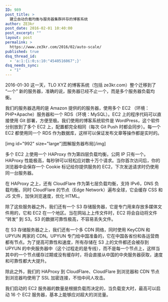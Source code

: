 ```yaml
---
ID: 989
post_title: >
  建立自动负载均衡与服务器集群并存的博客系统
author: ZE3kr
post_date: 2016-02-01 10:40:00
post_excerpt: ""
layout: post
permalink: >
  https://www.ze3kr.com/2016/02/auto-scale/
published: true
dsq_thread_id:
  - 'a:1:{i:0;s:10:"4540516067";}'
dsq_needs_sync:
  - "1"
---
```

2016-01-30 这一天，TLO XYZ 的博客系统（包括 ze3kr.com）整个迁移到了 “一个” 新的服务器，准确的说，服务器已经不止一个，而是多个服务器负载均衡。

我们的服务器选用的是 Amazon 提供的的服务器，使用多个 EC2 （环境：PHP+Apache）服务器和一个 RDS（环境：MySQL）。EC2 上的程序代码可以直接使用 Git 部署，方便至极。我们使用的博客系统软件是 WordPress，这个软件分别放到了多个 EC2 上，配置都完全相同（每次 Git Push 时都会同步）。每一个 EC2 都使用同一个 RDS 作为数据库，这样可以保证发布文章等操作都是实时的。

<!--more-->

[img id="992" size="large"]图解服务器布局[/img]

多个 EC2 上使用一个 HAProxy 作为第四层负载均衡，公网 IP 只有一个。HAProxy 性能极高，每秒钟可以轻松应对数十万个请求。当你首次访问后，你的浏览器中会保存一个 Cookie 标记给你提供服务的 EC2，下次发送请求时仍使用同一台服务器。

在 HAProxy 之上，还有 CloudFlare 作为第七层负载均衡，支持 IPv6，DNS 负载均衡。同时 CloudFlare 的节点（Edge Network）遍布全球，它会缓存 CSS 和 JS 文件，加快浏览速度，优化 HTML。

除了这些服务器之外，我们还有一个 S3 存储服务器，它是专门用来存放多媒体文件用的，它和 EC2 在一个地区。当在网站上上传文件时，EC2 将会自动将文件 “转发” 到 S3。S3 的数据可靠性极高，不容易丢失文件。

在 S3 存储服务器之上，我们还有一个多 CDN 网络，同时使用 KeyCDN 和 UPYUN 两家的 CDN。UPYUN 专门给中国准备的，它在中国各省份和各运营商都有节点。为了提高可靠性和速度，所有存储在 S3 上的文件都还会被存到 UPYUN 的中央服务器中（这个过程走的是专线），而不是每一个节点上，这样当其中的一个节点缓存过期或没有缓存时，将会直接从中国的中央服务器获取，速度和可靠性都大大提升。

除此之外，我们的 HAProxy 到 CloudFlare、CloudFlare 到浏览器和 CDN 节点到浏览器均使用了 SSL 加密连接，不怕中间人攻击。

我们启动的 EC2 服务器的数量是根据负载而决定的，当负载变大时，最高可以启动 16 个 EC2 服务器，基本上能够应对超大的浏览量。